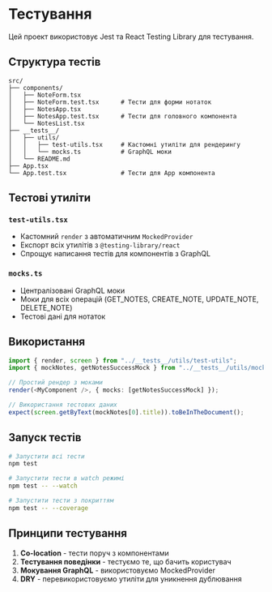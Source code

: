 # Тестування

Цей проект використовує Jest та React Testing Library для тестування.

## Структура тестів

```
src/
├── components/
│   ├── NoteForm.tsx
│   ├── NoteForm.test.tsx      # Тести для форми нотаток
│   ├── NotesApp.tsx
│   ├── NotesApp.test.tsx      # Тести для головного компонента
│   └── NotesList.tsx
├── __tests__/
│   ├── utils/
│   │   ├── test-utils.tsx     # Кастомні утиліти для рендерингу
│   │   └── mocks.ts           # GraphQL моки
│   └── README.md
├── App.tsx
└── App.test.tsx               # Тести для App компонента
```

## Тестові утиліти

### `test-utils.tsx`

- Кастомний `render` з автоматичним `MockedProvider`
- Експорт всіх утилітів з `@testing-library/react`
- Спрощує написання тестів для компонентів з GraphQL

### `mocks.ts`

- Централізовані GraphQL моки
- Моки для всіх операцій (GET_NOTES, CREATE_NOTE, UPDATE_NOTE, DELETE_NOTE)
- Тестові дані для нотаток

## Використання

```typescript
import { render, screen } from "../__tests__/utils/test-utils";
import { mockNotes, getNotesSuccessMock } from "../__tests__/utils/mocks";

// Простий рендер з моками
render(<MyComponent />, { mocks: [getNotesSuccessMock] });

// Використання тестових даних
expect(screen.getByText(mockNotes[0].title)).toBeInTheDocument();
```

## Запуск тестів

```bash
# Запустити всі тести
npm test

# Запустити тести в watch режимі
npm test -- --watch

# Запустити тести з покриттям
npm test -- --coverage
```

## Принципи тестування

1. **Co-location** - тести поруч з компонентами
2. **Тестування поведінки** - тестуємо те, що бачить користувач
3. **Мокування GraphQL** - використовуємо MockedProvider
4. **DRY** - перевикористовуємо утиліти для уникнення дублювання
